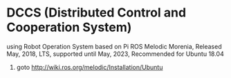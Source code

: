 # DCCS (Distributed Control and Cooperation System)
using Robot Operation System based on Pi
ROS Melodic Morenia, Released May, 2018, LTS, supported until May, 2023, Recommended for Ubuntu 18.04

1. goto http://wiki.ros.org/melodic/Installation/Ubuntu
